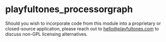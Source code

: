 # playfultones_processorgraph
Should you wish to incorporate code from this module into a proprietary or closed-source application, please reach out to hello@playfultones.com to discuss non-GPL licensing alternatives.

